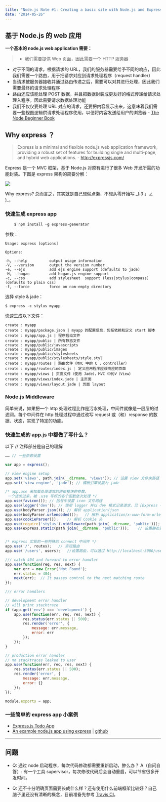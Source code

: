 ```yaml
---
title: "Node.js Note #1: Creating a basic site with Node.js and Express"
date: "2014-05-26"
---
```

## 基于 Node.js 的 web 应用
__一个基本的 node.js web application 需要：__
> - 我们需要提供 Web 页面，因此需要一个 HTTP 服务器
- 对于不同的请求，根据请求的 URL，我们的服务器需要给予不同的响应，因此我们需要一个路由，用于把请求对应到请求处理程序（request handler）
- 当请求被服务器接收并通过路由传递之后，需要可以对其进行处理，因此我们需要最终的请求处理程序
- 路由还应该能处理 POST 数据，并且把数据封装成更友好的格式传递给请求处理入程序，因此需要请求数据处理功能
- 我们不仅仅要处理 URL 对应的请求，还要把内容显示出来，这意味着我们需要一些视图逻辑供请求处理程序使用，以便将内容发送给用户的浏览器
\- [The Node Beginner Book](http://www.nodebeginner.org/)

## Why express ？
> Express is a minimal and flexible node.js web application framework, providing a robust set of features for building single and multi-page, and hybrid web applications.
\- http://expressjs.com/

Express 是一个 MVC 框架，基于 Node.js 对原有进行了很多 Web 开发所需的功能封装。下图是 express 架构的简要分解：

![](http://file.baixing.net/201405/368bb7df9d8533c04f483e7f9f7f9980.png)

Why express? 总而言之，其实就是自己想偷点懒，不想从零开始写 \_(:3 」∠ )_。

### 快速生成 express app
```shell
    $ npm install -g express-generator
```

参数：

    Usage: express [options]

    Options:

    -h, --help          output usage information
    -V, --version       output the version number
    -e, --ejs           add ejs engine support (defaults to jade)
    -H, --hogan         add hogan.js engine support
    -c, --css           add stylesheet  support (less|stylus|compass) (defaults to plain css)
    -f, --force         force on non-empty directory

选择 style & jade：
```shell
$ express -c stylus myapp
```
快速生成以下文件：

    create : myapp
    create : myapp/package.json | myapp 的配置信息，包括依赖和定义 start 脚本
    create : myapp/app.js | 程序启动文件
    create : myapp/public | 所有静态文件
    create : myapp/public/javascripts
    create : myapp/public/images
    create : myapp/public/stylesheets
    create : myapp/public/stylesheets/style.styl
    create : myapp/routes | 路由文件（MVC 中的 C ，controller）
    create : myapp/routes/index.js | 定义应用程序应该响应的页面
    create : myapp/views | 页面文件（使用 Jade），MVC 中的V（View）
    create : myapp/views/index.jade | 主页面
    create : myapp/views/layout.jade | 页面 layout

### Node.js Middleware
简单来说，如果把一个 http 处理过程比作是污水处理，中间件就像是一层层的过滤网。每个中间件在 http 处理过程中通过改写 request 或（和）response 的数据、状态，实现了特定的功能。
### 快速生成的 app.js 中都做了写什么？

以下 // 注释部分是自己的理解

```javascript
…… // 一些依赖设置

var app = express();

// view engine setup
app.set('views', path.join(__dirname, 'views')); // 设置 view 文件夹路径
app.set('view engine', 'jade'); // 模板引擎设置为 jade

/* app.use 来加载处理请求的路由模块的参数，
 一个请求过来，被 .use 写好的各个函数依次处理 */
app.use(favicon()); // 括号中设置 icon 文件路径
app.use(logger('dev')); // 使用 logger 并以 dev 模式记录请求，见 [Express - Logging](https://gist.github.com/leommoore/7524073)
app.use(bodyParser.json()); // 解析 application/json
app.use(bodyParser.urlencoded());   // 解析 application/x-www-form-urlencoded
app.use(cookieParser());    // 解析 Cookie 头
app.use(require('stylus').middleware(path.join(__dirname, 'public')));  // 设置需要自动编译 stylus 的文件夹路径
app.use(express.static(path.join(__dirname, 'public')));    // 设置静态资源文件夹路径


/* express 实现的一些特殊的 connect 中间件 */
app.use('/', routes);   // 实现路由
app.use('/users', users);   //设置路由，可以通过 http://localhost:3000/users 来访问 user.js

/// catch 404 and forward to error handler
app.use(function(req, res, next) {
    var err = new Error('Not Found');
    err.status = 404;
    next(err);  // It passes control to the next matching route
});

/// error handlers

// development error handler
// will print stacktrace
if (app.get('env') === 'development') {
    app.use(function(err, req, res, next) {
        res.status(err.status || 500);
        res.render('error', {
            message: err.message,
            error: err
        });
    });
}

// production error handler
// no stacktraces leaked to user
app.use(function(err, req, res, next) {
    res.status(err.status || 500);
    res.render('error', {
        message: err.message,
        error: {}
    });
});

module.exports = app;
```

### 一些简单的 express app 小案例
- [Express.js Todo App](https://github.com/azat-co/todo-express)
- [An example node.js app using express](http://express-tutorial.herokuapp.com/) | [github](https://github.com/shapeshed/express_example)

- - -
## 问题
- Q: 通过 node 启动程序，每次代码修改都需要重新启动，肿么办？
  A（自问自答）: 有一个工具 supervisor，每次修改代码后会自动重启，可以节省很多开发时间。

- Q: 还不十分明确页面需要长成什么样？还有使用什么前端框架比较好？自己脑子里还没有清晰的概念，目前准备先参考 [Travis CI](https://travis-ci.org/)。
